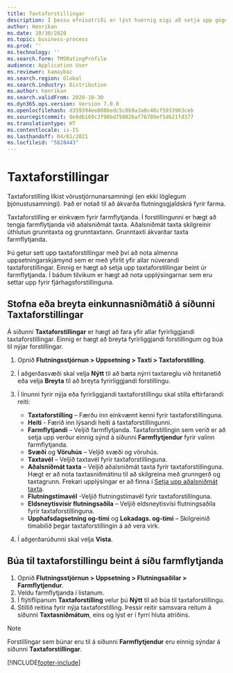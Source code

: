 ```yaml
---
title: Taxtaforstillingar
description: Í þessu efnisatriði er lýst hvernig eigi að setja upp gögn fyrir taxtaforstillingar.
author: Henrikan
ms.date: 10/30/2020
ms.topic: business-process
ms.prod: ''
ms.technology: ''
ms.search.form: TMSRatingProfile
audience: Application User
ms.reviewer: kamaybac
ms.search.region: Global
ms.search.industry: Distribution
ms.author: henrikan
ms.search.validFrom: 2020-10-30
ms.dyn365.ops.version: Version 7.0.0
ms.openlocfilehash: d359394ee0086edc5c8b9a3a0c48cf5933963ceb
ms.sourcegitcommit: 0e8db169c3f90bd750826af76709ef5d621fd377
ms.translationtype: HT
ms.contentlocale: is-IS
ms.lasthandoff: 04/01/2021
ms.locfileid: "5828443"
---
```

# <a name="rating-profiles"></a>Taxtaforstillingar

Taxtaforstilling líkist vörustjórnunarsamningi (en ekki löglegum þjónustusamningi). Það er notað til að ákvarða flutningsgjaldskrá fyrir farma. 

Taxtaforstilling er einkvæm fyrir farmflytjanda. Í forstillingunni er hægt að tengja farmflytjanda við aðalsniðmát taxta. Aðalsniðmát taxta skilgreinir úthlutun grunntaxta og grunntaxtann. Grunntaxti ákvarðar taxta farmflytjanda.

Þú getur sett upp taxtaforstillingar með því að nota almenna uppsetningarskjámynd sem er með yfirlit yfir allar núverandi taxtaforstillingar. Einnig er hægt að setja upp taxtaforstillingar beint úr farmflytjanda. Í báðum tilvikum er hægt að nota upplýsingarnar sem eru settar upp fyrir fjárhagsforstillinguna.

## <a name="create-or-edit-a-rating-profile-on-the-rating-profiles-page"></a>Stofna eða breyta einkunnasniðmátið á síðunni Taxtaforstillingar

Á síðunni **Taxtaforstillingar** er hægt að fara yfir allar fyrirliggjandi taxtaforstillingar. Einnig er hægt að breyta fyrirliggjandi forstillingum og búa til nýjar forstillingar.

1. Opnið **Flutningsstjórnun \> Uppsetning \> Taxti \> Taxtaforstilling**.
1. Í aðgerðasvæði skal velja **Nýtt** til að bæta nýrri taxtareglu við hnitanetið eða velja **Breyta** til að breyta fyrirliggjandi forstillingu.
1. Í línunni fyrir nýja eða fyrirliggjandi taxtaforstillingu skal stilla eftirfarandi reiti:

    - **Taxtaforstilling** – Færðu inn einkvæmt kenni fyrir taxtaforstillinguna.
    - **Heiti** - Færið inn lýsandi heiti á taxtaforstillingunni.
    - **Farmflytjandi** – Veljið farmflytjanda. Taxtaforstillingin sem verið er að setja upp verður einnig sýnd á síðunni **Farmflytjendur** fyrir valinn farmflytjanda.
    - **Svæði** og **Vöruhús** – Veljið svæði og vöruhús.
    - **Taxtavél** – Veljið taxtavél fyrir taxtaforstillinguna.
    - **Aðalsniðmát taxta** – Veljið aðalsniðmát taxta fyrir taxtaforstillinguna. Hægt er að nota taxtasniðmátinu til að skilgreina með grunngerð og taxtagrunn. Frekari upplýsingar er að finna í [Setja upp aðalsniðmát taxta](set-up-rate-masters.md).
    - **Flutningstímavél** -Veljið flutningstímavél fyrir taxtaforstillinguna.
    - **Eldsneytisvísir flutningsaðila** – Veljið eldsneytisvísi flutningsaðila fyrir taxtaforstillinguna.
    - **Upphafsdagsetning og-tími** og **Lokadags. og-tími** – Skilgreinið tímabilið þegar taxtaforstillingin á að vera virk.

1. Í aðgerðarúðunni skal velja **Vista**.

## <a name="create-a-rating-profile-directly-on-the-shipping-carriers-page"></a>Búa til taxtaforstillingu beint á síðu farmflytjanda

1. Opnið **Flutningsstjórnun \> Uppsetning \> Flutningsaðilar \> Farmflytjendur**.
1. Veldu farmflytjanda í listanum.
1. Í flýtiflipanum **Taxtaforstilling** velur þú **Nýtt** til að búa til taxtaforstillingu.
1. Stillið reitina fyrir nýja taxtaforstilling. Þessir reitir samsvara reitum á síðunni **Taxtasniðmátum**, eins og lýst er í fyrri hluta atriðins.

> [!NOTE]
> Forstillingar sem búnar eru til á síðunni **Farmflytjendur** eru einnig sýndar á síðunni **Taxtaforstillingar**.


[!INCLUDE[footer-include](../../../includes/footer-banner.md)]